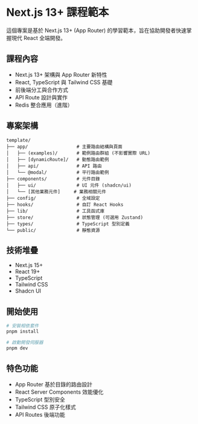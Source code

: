 # Next.js 13+ 課程範本

這個專案是基於 Next.js 13+ (App Router) 的學習範本，旨在協助開發者快速掌握現代 React 全端開發。

## 課程內容

- Next.js 13+ 架構與 App Router 新特性
- React, TypeScript 與 Tailwind CSS 基礎
- 前後端分工與合作方式
- API Route 設計與實作
- Redis 整合應用（進階）

## 專案架構

```
template/
├── app/                  # 主要路由結構與頁面
│   ├── (examples)/       # 範例路由群組 (不影響實際 URL)
│   ├── [dynamicRoute]/   # 動態路由範例
│   ├── api/              # API 路由
│   └── @modal/           # 平行路由範例
├── components/           # 元件目錄
│   ├── ui/               # UI 元件 (shadcn/ui)
│   └── [其他業務元件]     # 業務相關元件
├── config/               # 全域設定
├── hooks/                # 自訂 React Hooks
├── lib/                  # 工具函式庫
├── store/                # 狀態管理 (可選用 Zustand)
├── types/                # TypeScript 型別定義
└── public/               # 靜態資源
```

## 技術堆疊

- Next.js 15+
- React 19+
- TypeScript
- Tailwind CSS
- Shadcn UI

## 開始使用

```bash
# 安裝相依套件
pnpm install

# 啟動開發伺服器
pnpm dev
```

## 特色功能

- App Router 基於目錄的路由設計
- React Server Components 效能優化
- TypeScript 型別安全
- Tailwind CSS 原子化樣式
- API Routes 後端功能
